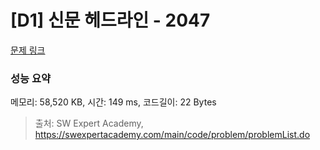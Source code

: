 # [D1] 신문 헤드라인 - 2047 

[문제 링크](https://swexpertacademy.com/main/code/problem/problemDetail.do?contestProbId=AV5QKsLaAy0DFAUq) 

### 성능 요약

메모리: 58,520 KB, 시간: 149 ms, 코드길이: 22 Bytes



> 출처: SW Expert Academy, https://swexpertacademy.com/main/code/problem/problemList.do